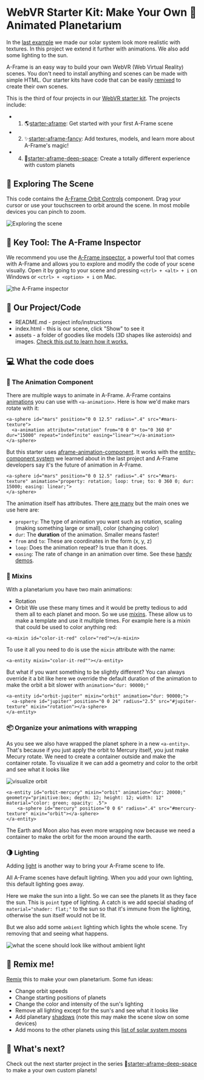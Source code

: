 WebVR Starter Kit: Make Your Own 💞Animated Planetarium
=================
In the [last example](https://glitch.com/~starter-aframe-fancy) we made our solar system look more realistic with textures. In this project we extend it further with animations. We also add some lighting to the sun. 

A-Frame is an easy way to build your own WebVR (Web Virtual Reality) scenes. You don't need to install anything and scenes can be made with simple HTML. Our starter kits have code that can be easily [remixed](https://glitch.com/help/remix/) to create their own scenes. 

This is the third of four projects in our [WebVR starter kit](https://glitch.com/@glitch/web-vr-starter-kit). The projects include:
* 1) 🌎[starter-aframe](https://glitch.com/~starter-aframe): Get started with your first A-Frame scene
* 2) ✨[starter-aframe-fancy](https://glitch.com/~starter-aframe-fancy): Add textures, models, and learn more about A-Frame's magic!
* 4) 🌌[starter-aframe-deep-space](https://glitch.com/~starter-aframe-deep-space): Create a totally different experience with custom planets


## 🚀 Exploring The Scene
This code contains the [A-Frame Orbit Controls](https://github.com/ngokevin/kframe/tree/master/components/orbit-controls) component. Drag your cursor or use your touchscreen to orbit around the scene. In most mobile devices you can pinch to zoom.


![Exploring the scene](https://cdn.glitch.com/88cd7191-3d8f-4f2d-81eb-6cd36c094184%2Forbit-controls-ani.gif?1541731532321)

## 🔑 Key Tool: The A-Frame Inspector
We recommend you use the [A-Frame inspector](https://aframe.io/docs/0.8.0/introduction/visual-inspector-and-dev-tools.html), a powerful tool that comes with A-Frame and allows you to explore and modify the code of your scene visually. Open it by going to your scene and pressing `<ctrl> + <alt> + i` on Windows or `<ctrl> + <option> + i` on Mac. 

![the A-Frame inspector](https://cdn.glitch.com/77ecffe2-9e20-4c26-b5d7-fd6c9e4a0d6e%2Faframe-inspector.png?1541721410592)

## 📓 Our Project/Code
* README.md - project info/instructions
* index.html - this is our scene, click "Show" to see it
* assets - a folder of goodies like models (3D shapes like asteroids) and images. [Check this out to learn how it works.](https://glitch.com/help/how-do-i/)

## 💻 What the code does
### 💞 The Animation Component
There are multiple ways to animate in A-Frame. 
A-Frame contains [animations](https://aframe.io/docs/0.8.0/core/animations.html) you can use with `<a-animation>`. Here is how we'd make mars rotate with it:


```
<a-sphere id="mars" position="0 0 12.5" radius=".4" src="#mars-texture">
  <a-animation attribute="rotation" from="0 0 0" to="0 360 0" dur="15000" repeat="indefinite" easing="linear"></a-animation>
</a-sphere>

```


But this starter uses [aframe-animation-component](https://www.npmjs.com/package/aframe-animation-component). It works with the [entity-component system](https://aframe.io/docs/0.8.0/introduction/entity-component-system.html)  we learned about in the last project and A-Frame developers say it's the future of animation in A-Frame. 

```
<a-sphere id="mars" position="0 0 12.5" radius=".4" src="#mars-texture" animation="property: rotation; loop: true; to: 0 360 0; dur: 15000; easing: linear;">
</a-sphere>

```

The animation itself has attributes. There [are many](https://github.com/ngokevin/kframe/tree/master/components/animation/) but the main ones we use here are:
* `property`: The type of animation you want such as rotation, scaling (making something large or small), color (changing color)
* `dur`: The **duration** of the animation. Smaller means faster!
* `from` and `to`: These are coordinates in the form (x, y, z)
* `loop`: Does the animation repeat? Is true than it does. 
* `easing`: The rate of change in an animation over time. See these [handy demos](https://easings.net/).

### 🔀 Mixins

With a planetarium you have two main animations:
* Rotation
* Orbit
We use these many times and it would be pretty tedious to add them all to each planet and moon. So we use [mixins](https://aframe.io/docs/0.8.0/core/mixins.html). These allow us to make a template and use it multiple times. For example here is a mixin that could be used to color anything red:

```
<a-mixin id="color-it-red" color="red"></a-mixin>
```

To use it all you need to do is use the `mixin` attribute with the name:
```
<a-entity mixin="color-it-red""></a-entity>

```
But what if you want something to be slightly different? You can always override it a bit like here we override the default duration of the animation to make the orbit a bit slower with `animation="dur: 90000;"`

```
<a-entity id="orbit-jupiter" mixin="orbit" animation="dur: 90000;">
  <a-sphere id="jupiter" position="0 0 24" radius="2.5" src="#jupiter-texture" mixin="rotation"></a-sphere>
</a-entity>
```

### 📦 Organize your animations with wrapping

As you see we also have wrapped the planet sphere in a new `<a-entity>`. That's because if you just apply the orbit to Mercury itself, you just make Mecury rotate. We need to create a container outside and make the container rotate. To visualize it we can add a geometry and color to the orbit and see what it looks like


![visualize orbit](https://cdn.glitch.com/88cd7191-3d8f-4f2d-81eb-6cd36c094184%2Fmercury-orbit.gif?1541731174838)

```
<a-entity id="orbit-mercury" mixin="orbit" animation="dur: 20000;" geometry="primitive:box; depth: 12; height: 12; width: 12" material="color: green; opacity: .5">
    <a-sphere id="mercury" position="0 0 6" radius=".4" src="#mercury-texture" mixin="orbit"></a-sphere>
</a-entity>
```

The Earth and Moon also has even more wrapping now because we need a container to make the orbit for the moon around the earth. 

### 🌗 Lighting
Adding [light](https://aframe.io/docs/0.8.0/components/light.html) is another way to bring your A-Frame scene to life. 

All A-Frame scenes have default lighting. When you add your own lighting, this default lighting goes away.

Here we make the sun into a light. So we can see the planets lit as they face the sun. This is `point` type of lighting. A catch is we add special shading of `material="shader: flat;"`  to the sun so that it's immune from the lighting, otherwise the sun itself would not be lit.

But we also add some `ambient` lighting which lights the whole scene. Try removing that and seeing what happens. 


![what the scene should look like without ambient light](https://cdn.glitch.com/88cd7191-3d8f-4f2d-81eb-6cd36c094184%2FA-Frame_Starter_Kit_-_Mini_Animated_Planetarium.png?1541731881475)


## 💫 Remix me!

[Remix](https://glitch.com/edit/#!/remix/starter-aframe-fancy) this to make your own planetarium. Some fun ideas:
* Change orbit speeds
* Change starting positions of planets
* Change the color and intensity of the sun's lighting
* Remove all lighting except for the sun's and see what it looks like
* Add planetary [shadows](https://aframe.io/docs/0.8.0/components/shadow.html) (note this may make the scene slow on some devices)
* Add moons to the other planets using this [list of solar system moons](https://solarsystem.nasa.gov/moons/overview/)

## 🌟 What's next?
Check out the next starter project in the series 🌌[starter-aframe-deep-space](https://glitch.com/~starter-aframe-deep-space) to make a your own custom planets!